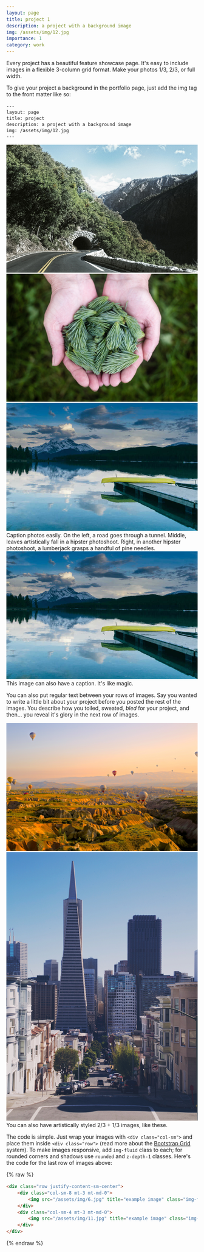```yaml
---
layout: page
title: project 1
description: a project with a background image
img: /assets/img/12.jpg
importance: 1
category: work
---
```


Every project has a beautiful feature showcase page.
It's easy to include images in a flexible 3-column grid format.
Make your photos 1/3, 2/3, or full width.

To give your project a background in the portfolio page, just add the img tag to the front matter like so:

    ---
    layout: page
    title: project
    description: a project with a background image
    img: /assets/img/12.jpg
    ---

<div class="row">
    <div class="col-sm mt-3 mt-md-0">
        <img src="/assets/img/1.jpg" title="example image" class="img-fluid rounded z-depth-1" >
    </div>
    <div class="col-sm mt-3 mt-md-0">
        <img src="/assets/img/3.jpg" title="example image" class="img-fluid rounded z-depth-1" >
    </div>
    <div class="col-sm mt-3 mt-md-0">
        <img src="/assets/img/5.jpg" title="example image" class="img-fluid rounded z-depth-1" >
    </div>
</div>
<div class="caption">
    Caption photos easily. On the left, a road goes through a tunnel. Middle, leaves artistically fall in a hipster photoshoot. Right, in another hipster photoshoot, a lumberjack grasps a handful of pine needles.
</div>
<div class="row">
    <div class="col-sm mt-3 mt-md-0">
        <img src="/assets/img/5.jpg" title="example image" class="img-fluid rounded z-depth-1" >
    </div>
</div>
<div class="caption">
    This image can also have a caption. It's like magic.
</div>

You can also put regular text between your rows of images.
Say you wanted to write a little bit about your project before you posted the rest of the images.
You describe how you toiled, sweated, *bled* for your project, and then... you reveal it's glory in the next row of images.

<div class="row justify-content-sm-center">
    <div class="col-sm-8 mt-3 mt-md-0">
        <img src="/assets/img/6.jpg" title="example image" class="img-fluid rounded z-depth-1" >
    </div>
    <div class="col-sm-4 mt-3 mt-md-0">
        <img src="/assets/img/11.jpg" title="example image" class="img-fluid rounded z-depth-1" >
    </div>
</div>
<div class="caption">
    You can also have artistically styled 2/3 + 1/3 images, like these.
</div>

The code is simple.
Just wrap your images with `<div class="col-sm">` and place them inside `<div class="row">` (read more about the <a href="https://getbootstrap.com/docs/4.4/layout/grid/">Bootstrap Grid</a> system).
To make images responsive, add `img-fluid` class to each; for rounded corners and shadows use `rounded` and `z-depth-1` classes.
Here's the code for the last row of images above:

{% raw %}

```html
<div class="row justify-content-sm-center">
    <div class="col-sm-8 mt-3 mt-md-0">
        <img src="/assets/img/6.jpg" title="example image" class="img-fluid rounded z-depth-1" >
    </div>
    <div class="col-sm-4 mt-3 mt-md-0">
        <img src="/assets/img/11.jpg" title="example image" class="img-fluid rounded z-depth-1" >
    </div>
</div>
```

{% endraw %}
